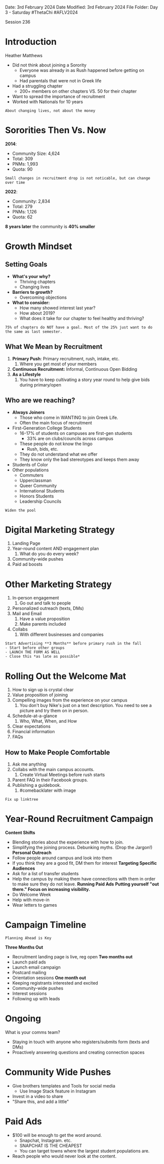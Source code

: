 Date: 3rd February 2024
Date Modified: 3rd February 2024
File Folder: Day 3 - Saturday
#ThetaChi #AFLV2024

Session 236

# Introduction

Heather Matthews
- Did not think about joining a Sorority
	- Everyone was already in as Rush happened before getting on campus
	- Had parentals that were not in Greek life
- Had a struggling chapter
	- 200+ members on other chapters VS. 50 for their chapter
- Want to spread the importance of recruitment
- Worked with Nationals for 10 years

```ad-important
About changing lives, not about the money
```

# Sororities Then Vs. Now

**2014**:
- Community Size: 4,624
- Total: 309
- PNMs: 1,993
- Quota: 90

```ad-note
Small changes in recruitment drop is not noticable, but can change over time
```

**2022**:
- Community: 2,834
- Total: 279
- PNMs: 1,126
- Quota: 62

**8 years later** the community is **40% smaller**

# Growth Mindset

## Setting Goals

- **What's your why?**
	- Thriving chapters
	- Changing lives
- **Barriers to growth?**
	- Overcoming objections
- **What to consider:**
	- How many showed interest last year?
	- How about 2019?
	- What does it take for our chapter to feel healthy and thriving?

```ad-warning
75% of chapters do NOT have a goal. Most of the 25% just want to do the same as last semester.
```

## What We Mean by Recruitment

1. **Primary Push**: Primary recruitment, rush, intake, etc.
	1. Where you get most of your members
2. **Continuous Recruitment:** Informal, Continuous Open Bidding
3. **As a Lifestyle**
	1. You have to keep cultivating a story year round to help give bids during primary/open

## Who are we reaching?

- **Always Joiners**
	- Those who come in WANTING to join Greek Life.
	- Often the main focus of recruitment
- First-Generation College Students
	- 16-17% of students on campuses are first-gen students
		- 33% are on clubs/councils across campus
	- These people do not know the lingo
		- Rush, bids, etc.
	- They do not understand what we offer
	- They know only the bad stereotypes and keeps them away
- Students of Color
- Other populations
	- Commuters
	- Upperclassman
	- Queer Community
	- International Students
	- Honors Students
	- Leadership Councils

```ad-important
Widen the pool
```

# Digital Marketing Strategy

1. Landing Page
2. Year-round content AND engagement plan
	1. What do you do every week?
3. Community-wide pushes
4. Paid ad boosts
# Other Marketing Strategy

1. In-person engagement
	1. Go out and talk to people
2. Personalized outreach (texts, DMs)
3. Mail and Email
	1. Have a value proposition
	2. Make parents included
4. Collabs
	1. With different businesses and companies

```ad-important
Start Advertising **3 Months** before primary rush in the fall
- Start before other groups
- LAUNCH THE FORM AS WELL
- Close this *as late as possible*
```

# Rolling Out the Welcome Mat

1. How to sign up is crystal clear
2. Value proposition of joining
3. Compelling images from the experience on your campus
	1. You don't buy Nike's just on a text description. You need to see a picture and try them on in person.
4. Schedule-at-a-glance
	1.  Who, What, When, and How
5. Clear expectations
6. Financial information
7. FAQs
## How to Make People Comfortable

1. Ask me anything
2. Collabs with the main campus accounts.
	1. Create Virtual Meetings before rush starts
3. Parent FAQ in their Facebook groups.
4. Publishing a guidebook.
	1. #comebacklater with image

```ad-important
Fix up linktree
```

# Year-Round Recruitment Campaign

**Content Shifts**
- Blending stories about the experience with how to join.
- Simplifying the joining process. Debunking myths. (Drop the Jargon!)
**Personal Outreach**
- Follow people around campus and look into them
- If you think they are a good fit, DM them for interest
**Targeting Specific Audiences**
- Ask for a list of transfer students
- Help the campus by making them have connections with them in order to make sure they do not leave.
**Running Paid Ads**
**Putting yourself "out there." Focus on increasing visibility.**
-  Do Welcome Week
- Help with move-in
- Wear letters to games

# Campaign Timeline

```ad-note
Planning Ahead is Key
```

**Three Months Out**
- Recruitment landing page is live, reg open
**Two months out**
- Launch paid ads
- Launch email campaign
- Postcard mailing
- Orientation sessions
**One month out**
- Keeping registrants interested and excited
- Community-wide pushes
- Interest sessions
- Following up with leads

# Ongoing

What is your comms team?
- Staying in touch with anyone who registers/submits form (texts and DMs)
- Proactively answering questions and creating connection spaces

# Community Wide Pushes
- Give brothers templates and Tools for social media
	- Use Image Stack feature in Instagram
- Invest in a video to share
- "Share this, and add a little"

# Paid Ads

- $100 will be enough to get the word around.
	- Snapchat, Instagram. etc.
	- SNAPCHAT IS THE CHEAPEST
	- You can target towns where the largest student populations are.
- Reach people who would never look at the content.
